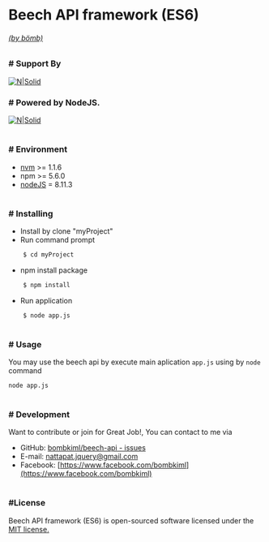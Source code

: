 # Beech API framework (ES6)
###### [(by bömb)](https://www.facebook.com/bombkiml)
###
### # Support By
[![N|Solid](https://image.ibb.co/gfbtQe/beech_LTSx1.png)](https://github.com/bombkiml/phpbeech)

### # Powered by NodeJS.
[![N|Solid](https://image.ibb.co/dUEGD9/node2.png)](https://nodejs.org)
#
### # Environment
  - [nvm](https://github.com/coreybutler/nvm-windows) >= 1.1.6
  - npm >= 5.6.0
  - [nodeJS](https://nodejs.org) = 8.11.3
#
### # Installing
  - Install by clone "myProject"
  - Run command prompt 
```sh
    $ cd myProject
```
  - npm install package
```sh
    $ npm install
```
  - Run application
```sh
    $ node app.js
```
#
### # Usage
You may use the beech api by execute main aplication `app.js` using by `node` command
    
    node app.js
    
#
### # Development
Want to contribute or join for Great Job!, You can contact to me via
  - GitHub: [bombkiml/beech-api - issues](https://github.com/bombkiml/beech-api/issues)
  - E-mail: nattapat.jquery@gmail.com 
  - Facebook: [https://www.facebook.com/bombkiml](https://www.facebook.com/bombkiml)
#
### #License
Beech API framework (ES6) is open-sourced software licensed under the [MIT license.](https://opensource.org/licenses/MIT)
